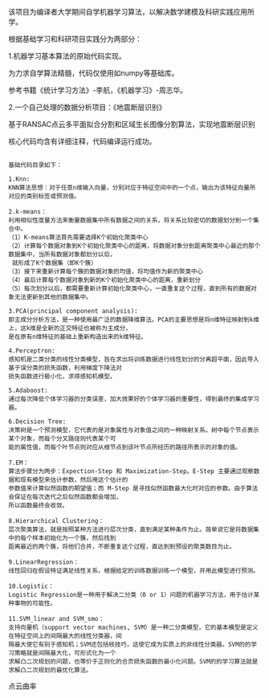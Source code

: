 该项目为编译者大学期间自学机器学习算法，以解决数学建模及科研实践应用所学。

根据基础学习和科研项目实践分为两部分：

1.机器学习基本算法的原始代码实现。

为力求自学算法精髓，代码仅使用如numpy等基础库。

参考书籍《统计学习方法》-李航，《机器学习》-周志华。


2.一个自己处理的数据分析项目：《地震断层识别》

基于RANSAC点云多平面拟合分割和区域生长图像分割算法，实现地震断层识别

核心代码均含有详细注释，代码编译运行成功。
~~~~~~~~~~~~~~~~~~~~~~~~~~~~~~~~~~~~~~~~~~~~~~~~~~~~~~~~~~~~~~~~~~~~~~~~~~~~

基础代码目录如下：

1.Knn:
KNN算法思想：对于任意n维输入向量，分别对应于特征空间中的一个点，输出为该特征向量所对应的类别标签或预测值。

2.k-means：
利用相似性度量方法来衡量数据集中所有数据之间的关系，将关系比较密切的数据划分到一个集合中。
（1）K-means算法首先需要选择K个初始化聚类中心
（2）计算每个数据对象到K个初始化聚类中心的距离，将数据对象分到距离聚类中心最近的那个数据集中，当所有数据对象都划分以后，
 就形成了K个数据集（即K个簇）
（3）接下来重新计算每个簇的数据对象的均值，将均值作为新的聚类中心
（4）最后计算每个数据对象到新的K个初始化聚类中心的距离，重新划分
（5）每次划分以后，都需要重新计算初始化聚类中心，一直重复这个过程，直到所有的数据对象无法更新到其他的数据集中。

3.PCA(principal component analysis):
即主成分分析方法，是一种使用最广泛的数据降维算法。PCA的主要思想是将n维特征映射到k维上，这k维是全新的正交特征也被称为主成分，
是在原有n维特征的基础上重新构造出来的k维特征。

4.Perceptron:
感知机是二类分类的线性分类模型，旨在求出将训练数据进行线性划分的分离超平面，因此导入基于误分类的损失函数，利用梯度下降法对
损失函数进行极小化，求得感知机模型。

5.Adaboost:
通过每次降低个体学习器的分类误差，加大效果好的个体学习器的重要性，得到最终的集成学习器。

6.Decision Tree:
决策树是一个预测模型，它代表的是对象属性与对象值之间的一种映射关系。树中每个节点表示某个对象，而每个分叉路径则代表某个可
能的属性值，而每个叶节点则对应从根节点到该叶节点所经历的路径所表示的对象的值。

7.EM：
算法步骤分为两步：Expection-Step 和 Maximization-Step。E-Step 主要通过观察数据和现有模型来估计参数，然后用这个估计的
参数值来计算似然函数的期望值；而 M-Step 是寻找似然函数最大化时对应的参数。由于算法会保证在每次迭代之后似然函数都会增加，
所以函数最终会收敛。

8.Hierarchical Clustering：
层次聚类算法，就是按照某种方法进行层次分类，直到满足某种条件为止。简单说它是将数据集中的每个样本初始化为一个簇，然后找到
距离最近的两个簇，将他们合并，不断重复这个过程，直达到到预设的聚类数目为止。

9.LinearRegression：
线性回归在假设特证满足线性关系，根据给定的训练数据训练一个模型，并用此模型进行预测。

10.Logistic：
Logistic Regression是一种用于解决二分类（0 or 1）问题的机器学习方法，用于估计某种事物的可能性。

11.SVM_linear and SVM_smo：
支持向量机（support vector machines, SVM）是一种二分类模型，它的基本模型是定义在特征空间上的间隔最大的线性分类器，间
隔最大使它有别于感知机；SVM还包括核技巧，这使它成为实质上的非线性分类器。SVM的的学习策略就是间隔最大化，可形式化为一个
求解凸二次规划的问题，也等价于正则化的合页损失函数的最小化问题。SVM的的学习算法就是求解凸二次规划的最优化算法。
~~~~~~~~~~~~~~~~~~~~~~~~~~~~~~~~~~~~~~~~~~~~~~~~~~~~~~~~~~~~~~~~~~~~~~~~~~~~
点云曲率

